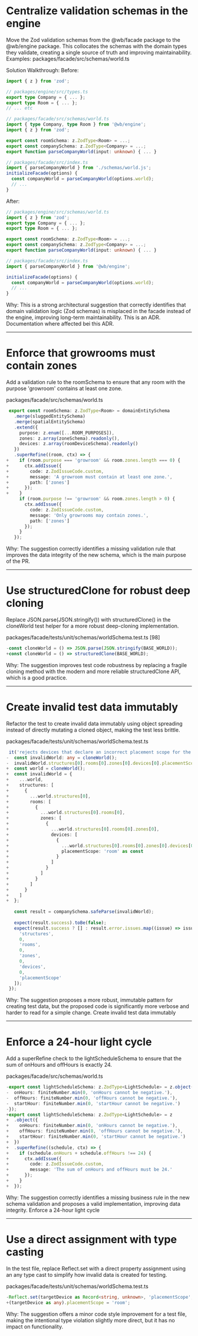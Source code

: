 # Centralize validation schemas in the engine

Move the Zod validation schemas from the @wb/facade package to the @wb/engine
package. This collocates the schemas with the domain types they validate,
creating a single source of truth and improving maintainability.
Examples:
packages/facade/src/schemas/world.ts

Solution Walkthrough:
Before:

```ts
import { z } from 'zod';

// packages/engine/src/types.ts
export type Company = { ... };
export type Room = { ... };
// ... etc

// packages/facade/src/schemas/world.ts
import { type Company, type Room } from '@wb/engine';
import { z } from 'zod';

export const roomSchema: z.ZodType<Room> = ...;
export const companySchema: z.ZodType<Company> = ...;
export function parseCompanyWorld(input: unknown) { ... }

// packages/facade/src/index.ts
import { parseCompanyWorld } from './schemas/world.js';
initializeFacade(options) {
  const companyWorld = parseCompanyWorld(options.world);
  // ...
}
```

After:

```ts
// packages/engine/src/schemas/world.ts
import { z } from 'zod';
export type Company = { ... };
export type Room = { ... };

export const roomSchema: z.ZodType<Room> = ...;
export const companySchema: z.ZodType<Company> = ...;
export function parseCompanyWorld(input: unknown) { ... }

// packages/facade/src/index.ts
import { parseCompanyWorld } from '@wb/engine';

initializeFacade(options) {
  const companyWorld = parseCompanyWorld(options.world);
  // ...
}
```

Why: This is a strong architectural suggestion that correctly identifies that domain validation logic (Zod schemas) is misplaced in the facade instead of the engine, improving long-term maintainability. This is an ADR. Documentation where affected bei this ADR.

---

# Enforce that growrooms must contain zones

Add a validation rule to the roomSchema to ensure that any room with the purpose
'growroom' contains at least one zone.

packages/facade/src/schemas/world.ts

```ts
 export const roomSchema: z.ZodType<Room> = domainEntitySchema
   .merge(sluggedEntitySchema)
   .merge(spatialEntitySchema)
   .extend({
     purpose: z.enum([...ROOM_PURPOSES]),
     zones: z.array(zoneSchema).readonly(),
     devices: z.array(roomDeviceSchema).readonly()
   })
   .superRefine((room, ctx) => {
+    if (room.purpose === 'growroom' && room.zones.length === 0) {
+      ctx.addIssue({
+        code: z.ZodIssueCode.custom,
+        message: 'A growroom must contain at least one zone.',
+        path: ['zones']
+      });
+    }
     if (room.purpose !== 'growroom' && room.zones.length > 0) {
       ctx.addIssue({
         code: z.ZodIssueCode.custom,
         message: 'Only growrooms may contain zones.',
         path: ['zones']
       });
     }
   });
```

Why: The suggestion correctly identifies a missing validation rule that improves the data integrity of the new schema, which is the main purpose of the PR.

---

# Use structuredClone for robust deep cloning

Replace JSON.parse(JSON.stringify()) with structuredClone() in the cloneWorld
test helper for a more robust deep-cloning implementation.

packages/facade/tests/unit/schemas/worldSchema.test.ts [98]

```ts
-const cloneWorld = () => JSON.parse(JSON.stringify(BASE_WORLD));
+const cloneWorld = () => structuredClone(BASE_WORLD);
```

Why: The suggestion improves test code robustness by replacing a fragile cloning method with the modern and more reliable structuredClone API, which is a good practice.

---

# Create invalid test data immutably

Refactor the test to create invalid data immutably using object spreading
instead of directly mutating a cloned object, making the test less brittle.

packages/facade/tests/unit/schemas/worldSchema.test.ts

```ts
 it('rejects devices that declare an incorrect placement scope for the zone level', () => {
-  const invalidWorld: any = cloneWorld();
-  invalidWorld.structures[0].rooms[0].zones[0].devices[0].placementScope = 'room';
+  const world = cloneWorld();
+  const invalidWorld = {
+    ...world,
+    structures: [
+      {
+        ...world.structures[0],
+        rooms: [
+          {
+            ...world.structures[0].rooms[0],
+            zones: [
+              {
+                ...world.structures[0].rooms[0].zones[0],
+                devices: [
+                  {
+                    ...world.structures[0].rooms[0].zones[0].devices[0],
+                    placementScope: 'room' as const
+                  }
+                ]
+              }
+            ]
+          }
+        ]
+      }
+    ]
+  };
 
   const result = companySchema.safeParse(invalidWorld);
 
   expect(result.success).toBe(false);
   expect(result.success ? [] : result.error.issues.map((issue) => issue.path)).toContainEqual([
     'structures',
     0,
     'rooms',
     0,
     'zones',
     0,
     'devices',
     0,
     'placementScope'
   ]);
 });

```

Why: The suggestion proposes a more robust, immutable pattern for creating test data, but the proposed code is significantly more verbose and harder to read for a simple change.
Create invalid test data immutably

---

# Enforce a 24-hour light cycle

Add a superRefine check to the lightScheduleSchema to ensure that the sum of
onHours and offHours is exactly 24.

packages/facade/src/schemas/world.ts

```ts
-export const lightScheduleSchema: z.ZodType<LightSchedule> = z.object({
-  onHours: finiteNumber.min(0, 'onHours cannot be negative.'),
-  offHours: finiteNumber.min(0, 'offHours cannot be negative.'),
-  startHour: finiteNumber.min(0, 'startHour cannot be negative.')
-});
+export const lightScheduleSchema: z.ZodType<LightSchedule> = z
+  .object({
+    onHours: finiteNumber.min(0, 'onHours cannot be negative.'),
+    offHours: finiteNumber.min(0, 'offHours cannot be negative.'),
+    startHour: finiteNumber.min(0, 'startHour cannot be negative.')
+  })
+  .superRefine((schedule, ctx) => {
+    if (schedule.onHours + schedule.offHours !== 24) {
+      ctx.addIssue({
+        code: z.ZodIssueCode.custom,
+        message: 'The sum of onHours and offHours must be 24.'
+      });
+    }
+  });
```

Why: The suggestion correctly identifies a missing business rule in the new schema validation and proposes a valid implementation, improving data integrity.
Enforce a 24-hour light cycle

---

# Use a direct assignment with type casting

In the test file, replace Reflect.set with a direct property assignment using an
any type cast to simplify how invalid data is created for testing.

packages/facade/tests/unit/schemas/worldSchema.test.ts

```ts
-Reflect.set(targetDevice as Record<string, unknown>, 'placementScope', 'room');
+(targetDevice as any).placementScope = 'room';
```

Why: The suggestion offers a minor code style improvement for a test file, making the intentional type violation slightly more direct, but it has no impact on functionality.
